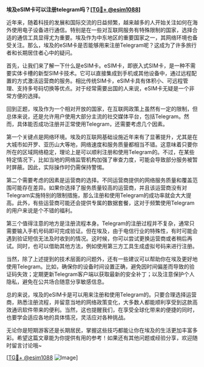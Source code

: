 **埃及eSIM卡可以注册telegram吗？[[TG💪+ @esim1088](https://t.me/s/esim1088)]**

近年来，随着科技的发展和国际交流的日益频繁，越来越多的人开始关注如何在海外使用电子设备进行通信。特别是在一些对互联网服务有特殊限制的国家，选择合适的通信工具显得尤为重要。埃及作为中东地区的重要国家之一，其网络环境也备受关注。那么，埃及的eSIM卡是否能够用来注册Telegram呢？这成为了许多旅行者和长期居住者心中的疑问。

首先，让我们来了解一下什么是eSIM卡。eSIM卡，即嵌入式SIM卡，是一种不需要实体卡槽的新型SIM卡技术。它可以直接集成到手机或其他设备中，通过远程配置的方式激活运营商的服务。相比传统SIM卡，eSIM卡具有体积小、可远程管理、支持多号码切换等优点。对于经常需要出国的人来说，eSIM卡无疑是一个非常方便的选择。

回到正题，埃及作为一个相对开放的国家，在互联网政策上虽然有一定的限制，但总体来说，还是允许用户使用大部分主流的社交媒体平台，包括Telegram。然而，具体能否成功注册并正常使用Telegram，还需要考虑几个因素。

第一个关键点是网络环境。埃及的互联网基础设施近年来有了显著提升，尤其是在大城市如开罗、亚历山大等地，网络速度和服务质量都相当不错。这意味着只要你所在的区域网络稳定，理论上是可以顺利注册和使用Telegram的。不过，在某些特定情况下，比如当地的网络监管机构加强了审查力度，可能会导致部分服务被暂时屏蔽。因此，实际操作时仍需保持警惕。

第二个需要考虑的因素是运营商的选择。不同运营商提供的网络服务质量和覆盖范围可能存在差异。如果你选择了服务质量较高的运营商，并且该运营商没有对Telegram实施特别的限制措施，那么注册和使用Telegram的成功率就会大大提高。此外，有些运营商可能还会提供专属的数据套餐，这对于频繁使用Telegram的用户来说是个不错的福利。

第三个值得注意的地方是注册流程本身。Telegram的注册过程并不复杂，通常只需要输入手机号码即可完成验证。但在埃及，由于电信行业的特殊性，有时可能会遇到验证短信无法及时收到的情况。这时候，你可以尝试更换运营商或者稍后再试。同时，也可以借助其他方法，例如使用第三方工具生成虚拟号码来进行注册。

当然，除了上述提到的技术层面的问题外，还有一些建议可以帮助你在埃及更好地使用Telegram。比如，确保你的设备时间设置正确，避免因时间偏差而导致的验证码失效；定期更新Telegram客户端以获取最新的安全补丁；以及注意保护个人隐私，避免在公共场合随意分享敏感信息。

总的来说，埃及的eSIM卡是可以用来注册和使用Telegram的。只要合理选择运营商，熟悉注册流程，并留意当地的网络政策变化，大多数人都能顺利享受到这款高效通讯软件带来的便利。当然，这也提醒我们，在享受全球化带来的便捷的同时，也要学会适应各地的具体情况，灵活应对各种挑战。

无论你是短期游客还是长期居民，掌握这些技巧都能让你在埃及的生活更加丰富多彩。希望这篇文章能为你提供有用的参考！如果还有其他问题或经验分享，欢迎随时留言讨论哦~

[[TG💪+ @esim1088](https://t.me/s/esim1088) ![Image](https://i.postimg.cc/4NQfJmqS/Snipaste-2025-05-13-00-14-12.png)]